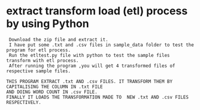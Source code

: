 # extract transform load (etl) process by using Python
     Download the zip file and extract it.       
     I have put some .txt and .csv files in sample_data folder to test the program for etl process.
     Run the etltest.py file with python to test the sample files transform with etl process.
     After running the program ,you will get 4 transformed files of respective sample files.
       
    THIS PROGRAM EXTRACT .txt AND .csv FILES. IT TRANSFORM THEM BY CAPITALISING THE COLUMN IN .txt FILE
    AND DOING WORD COUNT IN .csv FILE.
    FINALLY IT LOADS THE TRANSFORMATION MADE TO  NEW .txt AND .csv FILES RESPECTIVELY.
      
